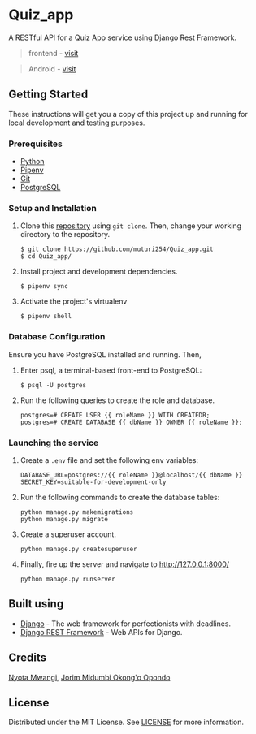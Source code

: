 # Quiz_app

A RESTful API for a Quiz App service using Django Rest Framework.

> frontend - [visit](https://github.com/muturi254/Quiz_app_fronten)

> Android - [visit](https://github.com/muturi254/Quiz_app_Android)

## Getting Started

These instructions will get you a copy of this project up and running for local development and testing purposes.

### Prerequisites

- [Python](https://www.python.org/downloads/)
- [Pipenv](https://github.com/pypa/pipenv#installation)
- [Git](https://git-scm.com/downloads)
- [PostgreSQL](https://www.postgresql.org/download/)

### Setup and Installation

1. Clone this [repository](https://github.com/muturi254/Quiz_app.git) using `git clone`. Then, change your working directory to the repository.

   ```
   $ git clone https://github.com/muturi254/Quiz_app.git
   $ cd Quiz_app/
   ```

2. Install project and development dependencies.

   ```
   $ pipenv sync
   ```

3. Activate the project's virtualenv

   ```
   $ pipenv shell
   ```

### Database Configuration

Ensure you have PostgreSQL installed and running. Then,

1. Enter psql, a terminal-based front-end to PostgreSQL:

   ```
   $ psql -U postgres
   ```

2. Run the following queries to create the role and database.

   ```
   postgres=# CREATE USER {{ roleName }} WITH CREATEDB;
   postgres=# CREATE DATABASE {{ dbName }} OWNER {{ roleName }};
   ```

### Launching the service

1. Create a `.env` file and set the following env variables:

   ```
   DATABASE_URL=postgres://{{ roleName }}@localhost/{{ dbName }}
   SECRET_KEY=suitable-for-development-only
   ```

2. Run the following commands to create the database tables:

   ```
   python manage.py makemigrations
   python manage.py migrate
   ```

3. Create a superuser account.

   ```
   python manage.py createsuperuser
   ```

4. Finally, fire up the server and navigate to http://127.0.0.1:8000/
   ```
   python manage.py runserver
   ```

## Built using

- [Django](https://www.djangoproject.com/) - The web framework for perfectionists with deadlines.
- [Django REST Framework](https://www.django-rest-framework.org/) - Web APIs for Django.

## Credits

[Nyota Mwangi](https://github.com/trucktar/), [Jorim Midumbi Okong'o Opondo](https://github.com/JORIM1981)

## License

Distributed under the MIT License. See [LICENSE](LICENSE) for more information.
